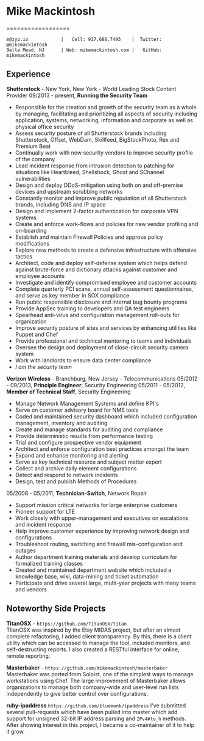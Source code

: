 # Mike Mackintosh
==================

    m@zyp.io            |   Cell: 917.680.7495    |  Twitter: @mikemackintosh 
    Belle Mead, NJ      | Web: mikemackintosh.com |   GitHub: mikemackintosh

## Experience

**Shutterstock** - New York, New York - World Leading Stock Content Provider
09/2013 - present,  **Running the Security Team**

 * Responsible for the creation and growth of the security team as a whole by managing, facilitating and prioritizing all aspects of security including application, systems, networking, information and corporate as well as physical office security
 * Assess security posture of all Shutterstock brands including Shutterstock, Offset, WebDam, Skillfeed, BigStockPhoto, Rex and Premium Beat
 * Continually work with new security vendors to improve security profile of the company
 * Lead incident response from intrusion detection to patching for situations like Heartbleed, Shellshock, Ghost and SChannel vulnerabilities
 * Design and deploy DDoS-mitigation using both on and off-premise devices and upstream scrubbing networks
 * Constantly monitor and improve public reputation of all Shutterstock brands, including DNS and IP space
 * Design and implement 2-factor authentication for corporate VPN systems
 * Create and enforce work-flows and policies for new vendor profiling and on-boarding
 * Establish and maintain Firewall Policies and approve policy modifications
 * Explore new methods to create a defensive infrastructure with offensive tactics
 * Architect, code and deploy self-defense system which helps defend against brute-force and dictionary attacks against customer and employee accounts
 * Investigate and identify compromised employee and customer accounts
 * Complete quarterly PCI scans, annual self-assessment questionnaires, and serve as key member in SOX compliance
 * Run public responsible disclosure and internal bug bounty programs
 * Provide AppSec training to developers and QA test engineers
 * Spearhead anti-virus and configuration management roll-outs for organization
 * Improve security posture of sites and services by enhancing utilities like Puppet and Chef
 * Provide professional and technical mentoring to teams and individuals
 * Oversee the design and deployment of close-circuit security camera system 
 * Work with landlords to ensure data center compliance
 * _I am the security team_
 
**Verizon Wireless** - Branchburg, New Jersey - Telecommunications
05/2012 - 09/2013,  **Principle Engineer**, Security Engineering
05/2011 - 05/2012,  **Member of Technical Staff**, Security Engineering

 * Manage Network Management Systems and define KPI's
 * Serve on customer advisory board for NMS tools
 * Coded and maintained security dashboard which included configuration management, inventory and auditing
 * Create and manage standards for auditing and compliance
 * Provide deterministic results from performance testing
 * Trial and configure prospective vendor equipment
 * Architect and enforce configuration best practices amongst the team
 * Expand and enhance monitoring and alerting
 * Serve as key technical resource and subject matter expert
 * Collect and archive daily element configurations
 * Detect and respond to network incidents
 * Design, test and publish Methods of Procedures

05/2008 - 05/2011,  **Technician-Switch**, Network Repair

  * Support mission critical networks for large enterprise customers
  * Pioneer support for LTE 
  * Work closely with upper-management and executives on escalations and incident response
  * Help improve customer experience by improving network design and configurations
  * Troubleshoot routing, switching and firewall mis-configuration and outages
  * Author department training materials and develop curriculum for formalized training classes
  * Created and maintained department website which included a knowledge base, wiki, data-mining and ticket automation
  * Participate and drive several large, multi-year projects with many teams and vendors


## Noteworthy Side Projects

**TitanOSX** - `https://github.com/TitanOSX/titan`  
TitanOSX was inspired by the Etsy MIDAS project, but after an almost complete refactoring, I added client transparency. By this, there is a client utility which can be accessed to manage the tool, included monitors, and self-destructing reports. I also created a RESTful interface for online, remote reporting.

**Masterbaker** - `https://github.com/mikemackintosh/masterbaker`  
Masterbaker was ported from Soloist, one of the simplest ways to manage workstations using Chef. The large improvement of Masterbaker allows organizations to manage both company-wide and user-level run lists independently to give better control over configurations.

**ruby-ipaddress** `https://github.com/bluemonk/ipaddress`
I've submitted several pull-requests which have been pulled into master which add support for unsigned 32-bit IP address parsing and `IPv4#to_h` methods. After showing interest in this project, I became a co-maintainer of it to help it grow.

